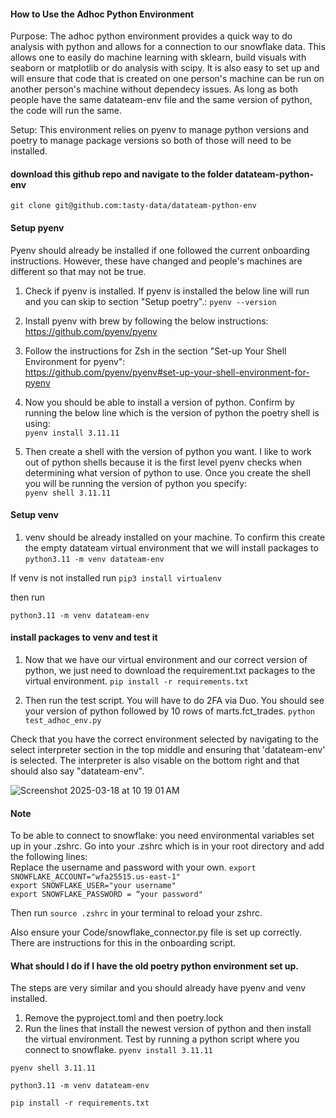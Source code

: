 #### How to Use the Adhoc Python Environment 

Purpose: The adhoc python environment provides a quick way to do analysis with python and allows for a connection to our snowflake data. This allows one to easily do machine learning with sklearn, build visuals with seaborn or matplotlib or do analysis with scipy. It is also easy to set up and will ensure that code that is created on one person's machine can be run on another person's machine without dependecy issues. As long as both people have the same datateam-env file and the same version of python, the code will run the same.

Setup: This environment relies on pyenv to manage python versions and poetry to manage package versions so both of those will need to be installed.

#### download this github repo and navigate to the folder datateam-python-env
`git clone git@github.com:tasty-data/datateam-python-env`


#### Setup pyenv
Pyenv should already be installed if one followed the current onboarding instructions. However, these have changed and people's machines are different so that may not be true.

1. Check if pyenv is installed. If pyenv is installed the below line will run and you can skip to section "Setup poetry".:
`pyenv --version`

2. Install pyenv with brew by following the below instructions:\
https://github.com/pyenv/pyenv

3. Follow the instructions for Zsh in the section "Set-up Your Shell Environment for pyenv":\
https://github.com/pyenv/pyenv#set-up-your-shell-environment-for-pyenv

4. Now you should be able to install a version of python. Confirm by running the below line which is the version of python the poetry shell is using:\
`pyenv install 3.11.11`

5. Then create a shell with the version of python you want. I like to work out of python shells because it is the first level pyenv checks when determining what version of python to use. Once you create the shell you will be running the version of python you specify:\
`pyenv shell 3.11.11`


#### Setup venv
1. venv should be already installed on your machine. To confirm this create the empty datateam virtual environment that we will install packages to
`python3.11 -m venv datateam-env`

If venv is not installed run 
`pip3 install virtualenv`

then run 

`python3.11 -m venv datateam-env`

#### install packages to venv and test it
1. Now that we have our virtual environment and our correct version of python, we just need to download the requirement.txt packages to the virtual environment.
`pip install -r requirements.txt`

2. Then run the test script. You will have to do 2FA via Duo. You should see your version of python followed by 10 rows of marts.fct_trades.
`python test_adhoc_env.py`

Check that you have the correct environment selected by navigating to the select interpreter section in the top middle and ensuring that 'datateam-env' is selected. The interpreter is also visable on the bottom right and that should also say "datateam-env".

![Screenshot 2025-03-18 at 10 19 01 AM](https://github.com/user-attachments/assets/01dc6f37-ae52-47a4-ba25-f8dbd9ff8abe)


#### Note
To be able to connect to snowflake: you need environmental variables set up in your .zshrc. Go into your .zshrc which is in your root directory and add the following lines: \
Replace the username and password with your own.
`export SNOWFLAKE_ACCOUNT="wfa25515.us-east-1"` \
`export SNOWFLAKE_USER="your username"` \
`export SNOWFLAKE_PASSWORD = “your password"`

Then run `source .zshrc` in your terminal to reload your zshrc.

Also ensure your Code/snowflake_connector.py file is set up correctly. There are instructions for this in the onboarding script.

#### What should I do if I have the old poetry python environment set up.
The steps are very similar and you should already have pyenv and venv installed. 
1. Remove the pyproject.toml and then poetry.lock 
2. Run the lines that install the newest version of python and then install the virtual environment. Test by running a python script where you connect to snowflake.
`pyenv install 3.11.11`

`pyenv shell 3.11.11`

`python3.11 -m venv datateam-env`

`pip install -r requirements.txt`





